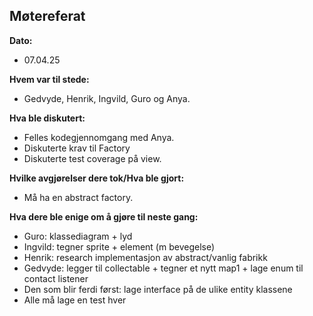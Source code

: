 ## Møtereferat
**Dato:** 
- 07.04.25


**Hvem var til stede:**
- Gedvyde, Henrik, Ingvild, Guro og Anya.  


**Hva ble diskutert:**
- Felles kodegjennomgang  med Anya.  
- Diskuterte krav til Factory
- Diskuterte test coverage på view. 


**Hvilke avgjørelser dere tok/Hva ble gjort:**
- Må ha en abstract factory. 



**Hva dere ble enige om å gjøre til neste gang:**
- Guro: klassediagram + lyd
- Ingvild: tegner sprite + element (m bevegelse)
- Henrik: research implementasjon av abstract/vanlig fabrikk
- Gedvyde: legger til collectable + tegner et nytt map1 + lage enum til contact listener
- Den som blir ferdi først: lage interface på de ulike entity klassene
- Alle må lage en test hver
